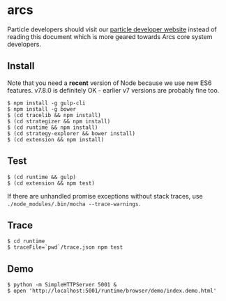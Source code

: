 # arcs

Particle developers should visit our [particle developer website](https://polymerlabs.github.io/arcs-cdn/dev/) instead of reading this document which is more geared towards Arcs core system developers.

## Install

Note that you need a **recent** version of Node because we use new ES6 features. v7.8.0 is definitely OK - earlier v7 versions are probably fine too.

```
$ npm install -g gulp-cli
$ npm install -g bower
$ (cd tracelib && npm install)
$ (cd strategizer && npm install)
$ (cd runtime && npm install)
$ (cd strategy-explorer && bower install)
$ (cd extension && npm install)

```

## Test
```
$ (cd runtime && gulp)
$ (cd extension && npm test)
```

If there are unhandled promise exceptions without stack traces, use `./node_modules/.bin/mocha --trace-warnings`.

## Trace
```
$ cd runtime
$ traceFile=`pwd`/trace.json npm test
```

## Demo
```
$ python -m SimpleHTTPServer 5001 &
$ open 'http://localhost:5001/runtime/browser/demo/index.demo.html'
```

